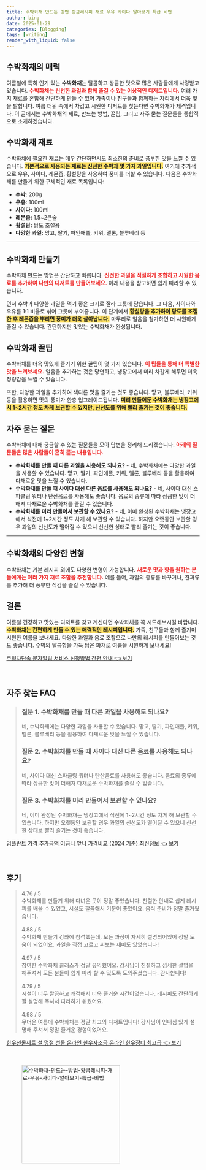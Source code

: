 ```yaml
---
title: 수박화채 만드는 방법 황금레시피 재료 우유 사이다 알아보기 특급 비법
author: bing
date: 2025-01-29
categories: [Blogging]
tags: [writing]
render_with_liquid: false
---
```



<h2 id='수박화채_소개'>수박화채의 매력</h2>

<p>여름철에 특히 인기 있는 <b>수박화채</b>는 달콤하고 상큼한 맛으로 많은 사람들에게 사랑받고 있습니다. <b><span style="color: #ee2323;">수박화채는 신선한 과일과 함께 즐길 수 있는 이상적인 디저트입니다.</span></b> 여러 가지 재료를 혼합해 간단하게 만들 수 있어 가족이나 친구들과 함께하는 자리에서 더욱 빛을 발합니다. 여름 더위 속에서 차갑고 시원한 디저트를 찾는다면 수박화채가 제격입니다. 이 글에서는 수박화채의 재료, 만드는 방법, 꿀팁, 그리고 자주 묻는 질문들을 종합적으로 소개하겠습니다.</p>

<h2 id='수박화채_재료'>수박화채 재료</h2>

<p>수박화채에 필요한 재료는 매우 간단하면서도 최소한의 준비로 풍부한 맛을 느낄 수 있습니다. <b><span style="background-color: #ffe066;">기본적으로 사용되는 재료는 신선한 수박과 몇 가지 과일입니다.</span></b> 여기에 추가적으로 우유, 사이다, 레몬즙, 황설탕을 사용하여 풍미를 더할 수 있습니다. 다음은 수박화채를 만들기 위한 구체적인 재료 목록입니다:</p>

<ul>
    <li><b>수박:</b> 200g</li>
    <li><b>우유:</b> 100ml</li>
    <li><b>사이다:</b> 100ml</li>
    <li><b>레몬즙:</b> 1.5~2큰술</li>
    <li><b>황설탕:</b> 당도 조절용</li>
    <li><b>다양한 과일:</b> 망고, 딸기, 파인애플, 키위, 멜론, 블루베리 등</li>
</ul>

<hr />

<h2 id='수박화채_조리법'>수박화채 만들기</h2>

<p>수박화채 만드는 방법은 간단하고 빠릅니다. <b><span style="color: #ee2323;">신선한 과일을 적절하게 조합하고 시원한 음료를 추가하여 나만의 디저트를 만들어보세요.</span></b> 아래 내용을 참고하면 쉽게 따라할 수 있습니다.</p>

<p>먼저 수박과 다양한 과일을 먹기 좋은 크기로 잘라 그릇에 담습니다. 그 다음, 사이다와 우유를 1:1 비율로 섞어 그릇에 부어줍니다. 이 단계에서 <b><span style="background-color: #ffe066;">황설탕을 추가하여 당도를 조절한 후 레몬즙을 뿌리면 풍미가 더욱 살아납니다.</span></b> 마무리로 얼음을 첨가하면 더 시원하게 즐길 수 있습니다. 간단하지만 맛있는 수박화채가 완성됩니다.</p>

<h2 id='수박화채_팁'>수박화채 꿀팁</h2>

<p>수박화채를 더욱 맛있게 즐기기 위한 꿀팁이 몇 가지 있습니다. <b><span style="color: #ee2323;">이 팁들을 통해 더 특별한 맛을 느껴보세요.</span></b> 얼음을 추가하는 것은 당연하고, 냉장고에서 미리 차갑게 해두면 더욱 청량감을 느낄 수 있습니다. </p>

<p>또한, 다양한 과일을 추가하여 색다른 맛을 즐기는 것도 좋습니다. 망고, 블루베리, 키위 등을 활용하면 맛의 풍미가 한층 업그레이드됩니다. <b><span style="background-color: #ffe066;">미리 만들어둔 수박화채는 냉장고에서 1~2시간 정도 차게 보관할 수 있지만, 신선도를 위해 빨리 즐기는 것이 좋습니다.</span></b></p>

<h2 id='자주_묻는_질문'>자주 묻는 질문</h2>

<p>수박화채에 대해 궁금할 수 있는 질문들을 모아 답변을 정리해 드리겠습니다. <b><span style="color: #ee2323;">아래의 질문들은 많은 사람들이 흔히 묻는 내용입니다.</span></b></p>

<ul>
    <li><b>수박화채를 만들 때 다른 과일을 사용해도 되나요?</b> - 네, 수박화채에는 다양한 과일을 사용할 수 있습니다. 망고, 딸기, 파인애플, 키위, 멜론, 블루베리 등을 활용하여 다채로운 맛을 느낄 수 있습니다.</li>
    <li><b>수박화채를 만들 때 사이다 대신 다른 음료를 사용해도 되나요?</b> - 네, 사이다 대신 스파클링 워터나 탄산음료를 사용해도 좋습니다. 음료의 종류에 따라 상큼한 맛이 더해져 다채로운 수박화채를 즐길 수 있습니다.</li>
    <li><b>수박화채를 미리 만들어서 보관할 수 있나요?</b> - 네, 이미 완성된 수박화채는 냉장고에서 식전에 1~2시간 정도 차게 해 보관할 수 있습니다. 하지만 오랫동안 보관할 경우 과일의 신선도가 떨어질 수 있으니 신선한 상태로 빨리 즐기는 것이 좋습니다.</li>
</ul>

<hr />

<h2 id='수박화채_다양성'>수박화채의 다양한 변형</h2>

<p>수박화채는 기본 레시피 외에도 다양한 변형이 가능합니다. <b><span style="color: #ee2323;">새로운 맛과 향을 원하는 분들에게는 여러 가지 재료 조합을 추천합니다.</span></b> 예를 들어, 과일의 종류를 바꾸거나, 견과류를 추가해 더 풍부한 식감을 즐길 수 있습니다. </p>

<h2 id='결론'>결론</h2>

<p>여름철 건강하고 맛있는 디저트를 찾고 계신다면 수박화채를 꼭 시도해보시길 바랍니다. <b><span style="background-color: #ffe066;">수박화채는 간편하게 만들 수 있는 매력적인 레시피입니다.</span></b> 가족, 친구들과 함께 즐기며 시원한 여름을 보내세요. 다양한 과일과 음료 조합으로 나만의 레시피를 만들어보는 것도 좋습니다. 수박의 달콤함을 가득 담은 화채로 여름을 시원하게 보내세요!</p>


<p><a class="click-button" title="주정차단속 문자알림 서비스 신청방법 간편 안내" href="https://blackassets.github.io/posts/%EC%A3%BC%EC%A0%95%EC%B0%A8%EB%8B%A8%EC%86%8D-%EB%AC%B8%EC%9E%90%EC%95%8C%EB%A6%BC-%EC%84%9C%EB%B9%84%EC%8A%A4-%EC%8B%A0%EC%B2%AD%EB%B0%A9%EB%B2%95-%EA%B0%84%ED%8E%B8-%EC%95%88%EB%82%B4/" rel="dofollow">주정차단속 문자알림 서비스 신청방법 간편 안내 👈 보기</a></p><br>
<h2 id='자주_찾는_FAQ'>자주 찾는 FAQ</h2>
<div itemscope="" itemtype="https://schema.org/FAQPage"> 
<blockquote> 
<div itemscope="" itemprop="mainEntity" itemtype="https://schema.org/Question"> 
<h3 itemprop="name">질문 1. 수박화채를 만들 때 다른 과일을 사용해도 되나요?</h3> 
<div itemscope="" itemprop="acceptedAnswer" itemtype="https://schema.org/Answer"> 
<span itemprop="text"> 
<p>네, 수박화채에는 다양한 과일을 사용할 수 있습니다. 망고, 딸기, 파인애플, 키위, 멜론, 블루베리 등을 활용하여 다채로운 맛을 느낄 수 있습니다.</p> 
</span> 
</div> 
</div> 
<div itemscope="" itemprop="mainEntity" itemtype="https://schema.org/Question"> 
<h3 itemprop="name">질문 2. 수박화채를 만들 때 사이다 대신 다른 음료를 사용해도 되나요?</h3> 
<div itemscope="" itemprop="acceptedAnswer" itemtype="https://schema.org/Answer"> 
<span itemprop="text"> 
<p>네, 사이다 대신 스파클링 워터나 탄산음료를 사용해도 좋습니다. 음료의 종류에 따라 상큼한 맛이 더해져 다채로운 수박화채를 즐길 수 있습니다.</p> 
</span> 
</div> 
</div> 
<div itemscope="" itemprop="mainEntity" itemtype="https://schema.org/Question"> 
<h3 itemprop="name">질문 3. 수박화채를 미리 만들어서 보관할 수 있나요?</h3> 
<div itemscope="" itemprop="acceptedAnswer" itemtype="https://schema.org/Answer"> 
<span itemprop="text"> 
<p>네, 이미 완성된 수박화채는 냉장고에서 식전에 1~2시간 정도 차게 해 보관할 수 있습니다. 하지만 오랫동안 보관할 경우 과일의 신선도가 떨어질 수 있으니 신선한 상태로 빨리 즐기는 것이 좋습니다.</p> 
</span> 
</div> 
</div> 
</blockquote> 
</div>
<p><a class="click-button" title="임플란트 가격 추가금액 어금니 앞니 가격비교 (2024 기준) 최신정보" href="https://blackassets.github.io/posts/%EC%9E%84%ED%94%8C%EB%9E%80%ED%8A%B8-%EA%B0%80%EA%B2%A9-%EC%B6%94%EA%B0%80%EA%B8%88%EC%95%A1-%EC%96%B4%EA%B8%88%EB%8B%88-%EC%95%9E%EB%8B%88-%EA%B0%80%EA%B2%A9%EB%B9%84%EA%B5%90-(2024-%EA%B8%B0%EC%A4%80)-%EC%B5%9C%EC%8B%A0%EC%A0%95%EB%B3%B4/" rel="dofollow">임플란트 가격 추가금액 어금니 앞니 가격비교 (2024 기준) 최신정보 👈 보기</a></p><br>
<h2 id='후기'>후기</h2>
<div itemscope itemtype="https://schema.org/Product">
  <blockquote>
    <div itemprop="review" itemscope itemtype="https://schema.org/Review">
      <div itemprop="reviewRating" itemscope itemtype="https://schema.org/Rating"> <span itemprop="ratingValue">4.76</span> / <span itemprop="bestRating">5</span> </div>
      <span itemprop="reviewBody">수박화채를 만들기 위해 다녀온 곳이 정말 좋았습니다. 친절한 안내로 쉽게 레시피를 배울 수 있었고, 시설도 깔끔해서 기분이 좋았어요. 음식 준비가 정말 즐거웠습니다.</span>
    </div>
    <br>
    <div itemprop="review" itemscope itemtype="https://schema.org/Review">
      <div itemprop="reviewRating" itemscope itemtype="https://schema.org/Rating"> <span itemprop="ratingValue">4.88</span> / <span itemprop="bestRating">5</span> </div>
      <span itemprop="reviewBody">수박화채 만들기 강좌에 참석했는데, 모든 과정이 자세히 설명되어있어 정말 도움이 되었어요. 과일을 직접 고르고 써보는 재미도 있었습니다!</span>
    </div>
    <br>
    <div itemprop="review" itemscope itemtype="https://schema.org/Review">
      <div itemprop="reviewRating" itemscope itemtype="https://schema.org/Rating"> <span itemprop="ratingValue">4.97</span> / <span itemprop="bestRating">5</span> </div>
      <span itemprop="reviewBody">참여한 수박화채 클래스가 정말 유익했어요. 강사님이 친절하고 섬세한 설명을 해주셔서 모든 분들이 쉽게 따라 할 수 있도록 도와주셨습니다. 감사합니다!</span>
    </div>
    <br>
    <div itemprop="review" itemscope itemtype="https://schema.org/Review">
      <div itemprop="reviewRating" itemscope itemtype="https://schema.org/Rating"> <span itemprop="ratingValue">4.79</span> / <span itemprop="bestRating">5</span> </div>
      <span itemprop="reviewBody">시설이 너무 깔끔하고 쾌적해서 더욱 즐거운 시간이었습니다. 레시피도 간단하게 잘 설명해 주셔서 따라하기 쉬웠어요.</span>
    </div>
    <br>
    <div itemprop="review" itemscope itemtype="https://schema.org/Review">
      <div itemprop="reviewRating" itemscope itemtype="https://schema.org/Rating"> <span itemprop="ratingValue">4.98</span> / <span itemprop="bestRating">5</span> </div>
      <span itemprop="reviewBody">무더운 여름에 수박화채는 정말 최고의 디저트입니다! 강사님이 인내심 있게 설명해 주셔서 정말 즐거운 경험이었어요.</span>
    </div>
  </blockquote>
</div>
<p><a class="click-button" title="한우선물세트 설 명절 선물 온라인 한우자조금 온라인 한우장터 최고급" href="https://blackassets.github.io/posts/%ED%95%9C%EC%9A%B0%EC%84%A0%EB%AC%BC%EC%84%B8%ED%8A%B8-%EC%84%A4-%EB%AA%85%EC%A0%88-%EC%84%A0%EB%AC%BC-%EC%98%A8%EB%9D%BC%EC%9D%B8-%ED%95%9C%EC%9A%B0%EC%9E%90%EC%A1%B0%EA%B8%88-%EC%98%A8%EB%9D%BC%EC%9D%B8-%ED%95%9C%EC%9A%B0%EC%9E%A5%ED%84%B0-%EC%B5%9C%EA%B3%A0%EA%B8%89/" rel="dofollow">한우선물세트 설 명절 선물 온라인 한우자조금 온라인 한우장터 최고급 👈 보기</a></p><br>
<figure class="image"><img src="https://blackassets.github.io/assets/img/thumbnail/수박화채-만드는-방법-황금레시피-재료-우유-사이다-알아보기-특급-비법.webp" alt="수박화채-만드는-방법-황금레시피-재료-우유-사이다-알아보기-특급-비법" width="256" height="256"></figure>